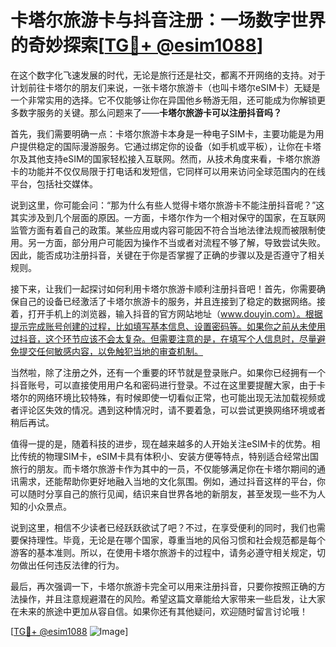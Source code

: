 # 卡塔尔旅游卡与抖音注册：一场数字世界的奇妙探索[[TG💪+ @esim1088](https://t.me/s/esim1088)]

在这个数字化飞速发展的时代，无论是旅行还是社交，都离不开网络的支持。对于计划前往卡塔尔的朋友们来说，一张卡塔尔旅游卡（也叫卡塔尔eSIM卡）无疑是一个非常实用的选择。它不仅能够让你在异国他乡畅游无阻，还可能成为你解锁更多数字服务的关键。那么问题来了——**卡塔尔旅游卡可以注册抖音吗？**

首先，我们需要明确一点：卡塔尔旅游卡本身是一种电子SIM卡，主要功能是为用户提供稳定的国际漫游服务。它通过绑定你的设备（如手机或平板），让你在卡塔尔及其他支持eSIM的国家轻松接入互联网。然而，从技术角度来看，卡塔尔旅游卡的功能并不仅仅局限于打电话和发短信，它同样可以用来访问全球范围内的在线平台，包括社交媒体。

说到这里，你可能会问：“那为什么有些人觉得卡塔尔旅游卡不能注册抖音呢？”这其实涉及到几个层面的原因。一方面，卡塔尔作为一个相对保守的国家，在互联网监管方面有着自己的政策。某些应用或内容可能因不符合当地法律法规而被限制使用。另一方面，部分用户可能因为操作不当或者对流程不够了解，导致尝试失败。因此，能否成功注册抖音，关键在于你是否掌握了正确的步骤以及是否遵守了相关规则。

接下来，让我们一起探讨如何利用卡塔尔旅游卡顺利注册抖音吧！首先，你需要确保自己的设备已经激活了卡塔尔旅游卡的服务，并且连接到了稳定的数据网络。接着，打开手机上的浏览器，输入抖音的官方网站地址（www.douyin.com）。根据提示完成账号创建的过程，比如填写基本信息、设置密码等。如果你之前从未使用过抖音，这个环节应该不会太复杂。但需要注意的是，在填写个人信息时，尽量避免提交任何敏感内容，以免触犯当地的审查机制。

当然啦，除了注册之外，还有一个重要的环节就是登录账户。如果你已经拥有一个抖音账号，可以直接使用用户名和密码进行登录。不过在这里要提醒大家，由于卡塔尔的网络环境比较特殊，有时候即使一切看似正常，也可能出现无法加载视频或者评论区失效的情况。遇到这种情况时，请不要着急，可以尝试更换网络环境或者稍后再试。

值得一提的是，随着科技的进步，现在越来越多的人开始关注eSIM卡的优势。相比传统的物理SIM卡，eSIM卡具有体积小、安装方便等特点，特别适合经常出国旅行的朋友。而卡塔尔旅游卡作为其中的一员，不仅能够满足你在卡塔尔期间的通讯需求，还能帮助你更好地融入当地的文化氛围。例如，通过抖音这样的平台，你可以随时分享自己的旅行见闻，结识来自世界各地的新朋友，甚至发现一些不为人知的小众景点。

说到这里，相信不少读者已经跃跃欲试了吧？不过，在享受便利的同时，我们也需要保持理性。毕竟，无论是在哪个国家，尊重当地的风俗习惯和社会规范都是每个游客的基本准则。所以，在使用卡塔尔旅游卡的过程中，请务必遵守相关规定，切勿做出任何违反法律的行为。

最后，再次强调一下，卡塔尔旅游卡完全可以用来注册抖音，只要你按照正确的方法操作，并且注意规避潜在的风险。希望这篇文章能给大家带来一些启发，让大家在未来的旅途中更加从容自信。如果你还有其他疑问，欢迎随时留言讨论哦！

[[TG💪+ @esim1088](https://t.me/s/esim1088) ![Image](https://i.postimg.cc/4NQfJmqS/Snipaste-2025-05-13-00-14-12.png)]